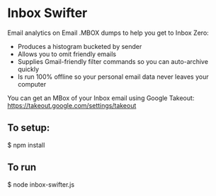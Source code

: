 # Inbox Swifter
Email analytics on Email .MBOX dumps to help you get to Inbox Zero:

- Produces a histogram bucketed by sender
- Allows you to omit friendly emails
- Supplies Gmail-friendly filter commands so you can auto-archive quickly
- Is run 100% offline so your personal email data never leaves your computer

You can get an MBox of your Inbox email using Google Takeout:
https://takeout.google.com/settings/takeout

## To setup:
$ npm install

## To run
$ node inbox-swifter.js

